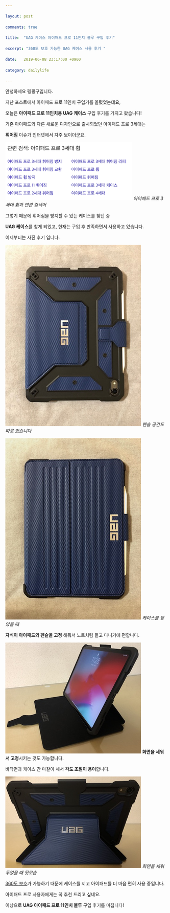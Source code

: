 ```yaml
---

layout: post

comments: true

title:  "UAG 케이스 아이패드 프로 11인치 블루 구입 후기"

excerpt: "360도 보호 가능한 UAG 케이스 사용 후기 "

date:   2019-06-08 23:17:00 +0900

category: dailylife

---
```


안녕하세요 펭핑구입니다.

지난 포스트에서 아이패드 프로 11인치 구입기를 올렸었는데요,



오늘은 **아이패드 프로 11인치용 UAG 케이스** 구입 후기를 가지고 왔습니다!



기존 아이패드와 다른 새로운 디자인으로 출시되었던 아이패드 프로 3세대는 

**휘어짐** 이슈가 인터넷에서 자주 보이더군요.

![img](/uploads/daily/ipad_bending.png)
*아이패드 프로 3세대 휨과 연관 검색어*

그렇기 때문에 휘어짐을 방지할 수 있는 케이스를 찾던 중

**UAG 케이스**를 찾게 되었고, 현재는 구입 후 만족하면서 사용하고 있습니다.

이제부터는 사진 후기 입니다.

![img](/uploads/daily/IMG_9669.jpeg)
*펜슬 공간도 따로 있습니다*



![img](/uploads/daily/IMG_9668.jpeg)
*케이스를 닫았을 때*

**자석이 아이패드와 펜슬을 고정** 해줘서 노트처럼 들고 다니기에 편합니다.



![img](/uploads/daily/IMG_9680.jpeg)
**화면을 세워서 고정**시키는 것도 가능합니다. 

바닥면과 케이스 간 마찰이 세서 **각도 조절이 용이**합니다.

![img](/uploads/daily/IMG_9678.jpeg)
*화면을 세워두었을 때 뒷모습*



<u>360도 보호</u>가 가능하기 때문에 케이스를 끼고 아이패드를 더 마음 편히 사용 중입니다. 

아이패드 프로 사용자에게는 꼭 추천 드리고 싶네요.

이상으로 **UAG 아이패드 프로 11인치 블루** 구입 후기를 마칩니다! 